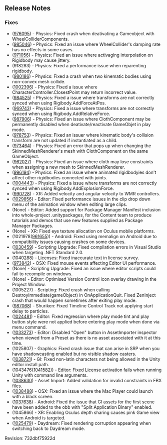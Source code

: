 ## Release Notes

### Fixes

-   ([976095](https://issuetracker.unity3d.com/product/unity/issues/guid/976095/)) - Physics: Fixed crash when deativating a Gameobject with WheelColliderComponents.
-   ([985046](https://issuetracker.unity3d.com/product/unity/issues/guid/985046/)) - Physics: Fixed an issue where WheelCollider\'s damping rate has no effects in some cases.
-   ([971056](https://issuetracker.unity3d.com/product/unity/issues/guid/971056/)) - Physics: Fixed an issue where activaging interpolation on Rigidbody may cause jittery.
-   \(918283\) - Physics: Fixed a performance issue when reparenting rigidbody.
-   ([980186](https://issuetracker.unity3d.com/product/unity/issues/guid/980186/)) - Physics: Fixed a crash when two kinematic bodies using non-convex mesh collide.
-   ([1002396](https://issuetracker.unity3d.com/product/unity/issues/guid/1002396/)) - Physics: Fixed a issue where CharacterController.ClosestPoint may return incorrect value.
-   ([984525](https://issuetracker.unity3d.com/product/unity/issues/guid/984525/)) - Physics: Fixed a issue where transforms are not correctly synced when using Rigibody.AddForceAtPos.
-   ([969743](https://issuetracker.unity3d.com/product/unity/issues/guid/969743/)) - Physics: Fixed a issue where transforms are not correctly synced when using Rigibody.AddRelativeForce.
-   ([987906](https://issuetracker.unity3d.com/product/unity/issues/guid/987906/)) - Physics: Fixed an issue where ClothComponent may be permanently disabled when deativate/reactivate GameObjet in play mode.
-   ([978753](https://issuetracker.unity3d.com/product/unity/issues/guid/978753/)) - Physics: Fixed an issuer where kinematic body\'s collision transform are not updated if instantiated as a child.
-   ([973464](https://issuetracker.unity3d.com/product/unity/issues/guid/973464/)) - Physics: Fixed an error that pops up when changing the SkinnedMeshRenderer\'s mesh with ClothComponent on the same GameObject.
-   ([962027](https://issuetracker.unity3d.com/product/unity/issues/guid/962027/)) - Physics: Fixed an issue where cloth may lose constraints when assigning a new mesh to SkinnedMeshRenderer.
-   ([996194](https://issuetracker.unity3d.com/product/unity/issues/guid/996194/)) - Physics: Fixed an issue where animated rigidbodyies don\'t affect other rigidbodies connected with joints.
-   ([1004443](https://issuetracker.unity3d.com/product/unity/issues/guid/1004443/)) - Physics: Fixed a issue where transforms are not correctly synced when using Rigibody.AddExplosionForce.
-   ([990728](https://issuetracker.unity3d.com/product/unity/issues/guid/990728/)) - XR: Added velocity and angular velocity to WMR controllers.
-   ([1029856](https://issuetracker.unity3d.com/product/unity/issues/guid/1029856/)) - Editor: Fixed performance issues in the clip drop down menu of the animation window when editing large clips.
-   (None) - Editor: Added support for Package Manager Manifest inclusion into whole-project .unitypackages, for the Content team to produce tutorials and demos that use new features supplied as Package Manager Packages.
-   (None) - XR: Fixed eye texture allocation on Oculus mobile platforms.
-   (1021978([961655](https://issuetracker.unity3d.com/product/unity/issues/guid/961655/))) - Android: Fixed using memalign on Android due to compatibility issues causing crashes on some devices.
-   ([1030459](https://issuetracker.unity3d.com/product/unity/issues/guid/1030459/)) - Scripting Upgrade: Fixed compilation errors in Visual Studio when targeting .NET Standard 2.0.
-   \(1040288\) - Licenses: Fixed inaccurate text in license survey.
-   ([973842](https://issuetracker.unity3d.com/product/unity/issues/guid/973842/)) - OSX: Fixed mouse events affecting Editor UI performance.
-   (None) - Scripting Upgrade: Fixed an issue where editor scripts could fail to recompile on windows.
-   (None) - Editor: Optimised Version Control icon overlay drawing in the Project Window.
-   \(1005227\) - Scripting: Fixed crash when calling DestroyImmediate(gameObject) in OnApplicationQuit. Fixed ZenInject crash that would happen sometimes after exiting play mode.
-   ([987068](https://issuetracker.unity3d.com/product/unity/issues/guid/987068/)) - Shuriken: Fixed Timeline Control Track not applying start delay to particles.
-   ([1024481](https://issuetracker.unity3d.com/product/unity/issues/guid/1024481/)) - Editor: Fixed regression where play mode tint and play button style were not applied before entering play mode when done via menu command.
-   ([1033273](https://issuetracker.unity3d.com/product/unity/issues/guid/1033273/)) - Editor: Disabled \"Open\" button in AssetImporter inspector when viewed from a Preset as there is no asset associated with it at this time.
-   \(1025807\) - Graphics: Fixed crash issue that can arise in SRP when you have shadowcasting enabled but no visible shadow casters.
-   ([1038721](https://issuetracker.unity3d.com/product/unity/issues/guid/1038721/)) - GI: Fixed non-latin characters not being allowed in the Unity editor install path.
-   (1043476([1041582](https://issuetracker.unity3d.com/product/unity/issues/guid/1041582/))) - Editor: Fixed License activation fails when running Unity with command line arguments.
-   ([1038630](https://issuetracker.unity3d.com/product/unity/issues/guid/1038630/)) - Asset Import: Added validation for invalid constraints in FBX files.
-   ([1038488](https://issuetracker.unity3d.com/product/unity/issues/guid/1038488/)) - OSX: Fixed an issue where the Mac Player could launch with a black screen.
-   ([1037638](https://issuetracker.unity3d.com/product/unity/issues/guid/1037638/)) - Android: Fixed the issue that GI assets for the first scene have been added to the obb with \"Split Application Binary\" enabled.
-   \(1045866\) - XR: Enabling Oculus depth sharing causes pink Game view when Android is targeted.
-   ([1025479](https://issuetracker.unity3d.com/product/unity/issues/guid/1025479/)) - Daydream: Fixed rendering corruption appearing when switching back to Daydream mode.

Revision: 732dbf75922d
